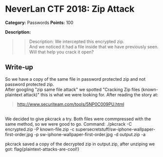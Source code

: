 # NeverLan CTF 2018: Zip Attack
**Category:** Passwords 
**Points:** 100

**Description:**
>>Description: We intercepted this encrypted zip.<br> And we noticed it had a file inside that we have previously seen. Will that help you crack it open?

## Write-up
So we have a copy of the same file in password protected zip and not password protected zip. <br>
After googling "zip same file attack" we spotted "Cracking Zip files (known-plaintext attack)" this is what we were looking for.
After reading the story at:
> http://www.securiteam.com/tools/5NP0C009PU.html

<br>We decided to give pkcrack a try. Both files were commpressed with the same method, so we were good to go. Command:
./pkcrack -C encrypted.zip -P known-file.zip  -c supersecretstuff/sw-iphone-wallpaper-first-order.jpg -p sw-iphone-wallpaper-first-order.jpg  -d output.zip -a

pkcrack saved a copy of the decrypted zip in output.zip, after unziping we got:
flag{plaintext-attacks-are-cool!}


